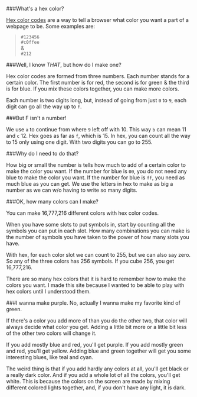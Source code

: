 
###What's a hex color?

[Hex color codes][hex] are a way to tell a browser what color you want a part of a webpage to be. Some examples are:

>    `#123456`      
    `#c0ffee`      
  &    
    `#212`

###Well, I know *THAT*, but how do I make one?

Hex color codes are formed from three numbers. Each number stands for a certain color. The first number is for red, the second is for green & the third is for blue. If you mix these colors together, you can make more colors. 

Each number is two digits long, but, instead of going from just `0` to `9`, each digit can go all the way up to `f`. 

###But F isn't a number! 

We use `a` to continue from where `9` left off with 10. This way `b` can mean 11 and `c` 12. Hex goes as far as `f`, which is 15. In hex, you can count all the way to 15 only using one digit. With two digits you can go to 255.

###Why do I need to do that?

How big or small the number is tells how much to add of a certain color to make the color you want. If the number for blue is `00`, you do not need any blue to make the color you want. If the number for blue is `ff`, you need as much blue as you can get. We use the letters in hex to make as big a number as we can w/o having to write so many digits. 

###OK, how many colors can I make? 

You can make 16,777,216 different colors with hex color codes. 

When you have some slots to put symbols in, start by counting all the symbols you can put in each slot. How many combinations you can make is the number of symbols you have taken to the power of how many slots you have. 

With hex, for each color slot we can count to 255, but we can also say zero. So any of the three colors has 256 symbols. If you cube 256, you get 16,777,216. 

There are so many hex colors that it is hard to remember how to make the colors you want. I made this site because I wanted to be able to play with hex colors until I understood them. 

###I wanna make purple. No, actually I wanna make my favorite kind of green. 

If there's a color you add more of than you do the other two, that color will always decide what color you get. Adding a little bit more or a little bit less of the other two colors will change it. 

If you add mostly blue and red, you'll get purple. If you add mostly green and red, you'll get yellow. Adding blue and green together will get you some interesting blues, like teal and cyan. 

The weird thing is that if you add hardly any colors at all, you'll get black or a really dark color. And if you add a whole lot of all the colors, you'll get white. This is because the colors on the screen are made by mixing different colored lights together, and, if you don't have any light, it is dark. 

[hex]: http://en.wikipedia.org/wiki/Web_colors#Hex_triplet